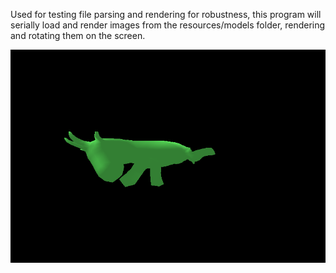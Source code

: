 Used for testing file parsing and rendering for robustness, this program will serially load and render images from the resources/models folder, rendering and rotating them on the screen.

![screenshot](screenshot.png)
